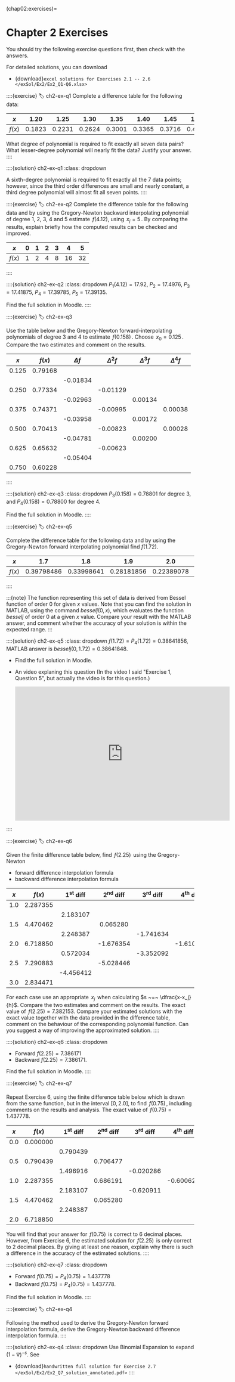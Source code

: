 (chap02:exercises)=
# Chapter 2 Exercises

You should try the following exercise questions first, then check with the answers. 

For detailed solutions, you can download

- {download}`excel solutions for Exercises 2.1 -- 2.6 </exSol/Ex2/Ex2_Q1-Q6.xlsx>`

::::{exercise}
:label: ch2-ex-q1
Complete a difference table for the following data:

|$x$   | 1.20  | 1.25   | 1.30  |  1.35 | 1.40   |   1.45  |1.50  |
|:----:|:----:| :----:|  :----:|  :----:| :----:|  :----:|  :----:| 
|$f(x)$| 0.1823| 0.2231 | 0.2624| 0.3001| 0.3365 | 0.3716  |0.4055|

What degree of polynomial is required to fit exactly all seven data
pairs? What lesser-degree polynomial will nearly fit the data?
Justify your answer.
::::

::::{solution} ch2-ex-q1
:class: dropdown
<!-- :class: dropdown -->
A sixth-degree polynomial is required to fit exactly all the 7 data
    points; however, since the third order differences are small and
    nearly constant, a third degree polynomial will almost fit all seven
    points.
::::



::::{exercise}
:label: ch2-ex-q2
Complete the difference table for the following data and by using
the Gregory-Newton backward interpolating polynomial of degree 1, 2,
3, 4 and 5 estimate $\,f(4.12)$, using $\,x_j=5\,$. By comparing the
results, explain briefly how the computed results can be checked and
improved.

|$x$     | 0    |  1    | 2      | 3      | 4     | 5      |
|:----:  |:----:| :----:|  :----:|  :----:| :----:|  :----:|
| $f(x)$ | 1    | 2     | 4      | 8      | 16    | 32     |
::::

::::{solution} ch2-ex-q2
:class: dropdown
$P_1(4.12) = 17.92$, $P_2 = 17.4976$, $P_3 = 17.41875$,
    $P_4 = 17.39785$, $P_5 = 17.39135$.

Find the full solution in Moodle.
::::


::::{exercise}
:label: ch2-ex-q3

Use the table below and the Gregory-Newton forward-interpolating
polynomials of degree 3 and 4 to estimate $\,f(0.158)\,$. Choose
$\,x_0=0.125\,$. Compare the two estimates and comment on the
results.

|$x$ | $f(x)$ | $\Delta f$ | $\Delta^2 f$ | $\Delta^3 f$ | $\Delta^4 f$|
|:----:  |:----:| :----:|  :----:|  :----:| :----:| 
|0.125 | 0.79168|
|        |         | -0.01834|
|0.250 | 0.77334 |          | -0.01129|
|        |         | -0.02963 |          | 0.00134|
|0.375 | 0.74371 |          | -0.00995 |         | 0.00038|
|        |         | -0.03958 |          | 0.00172 |        |
|0.500 | 0.70413 |          | -0.00823 |         | 0.00028|
|        |         | -0.04781 |          | 0.00200|
|0.625 | 0.65632 |          | -0.00623|
|        |         | -0.05404|
|0.750 | 0.60228|
::::

::::{solution} ch2-ex-q3
:class: dropdown
$P_3(0.158) = 0.78801$ for degree 3, and $P_4(0.158) = 0.78800$ for
    degree 4.

Find the full solution in Moodle.
::::


::::{exercise}
:label: ch2-ex-q5

Complete the difference table for the following data and by using
the Gregory-Newton forward interpolating polynomial find
$f(1.72)$.


| $x$  | 1.7 | 1.8 | 1.9 | 2.0 | 2.1|
|:----:  |:----:| :----:|  :----:|  :----:| :----:| 
| $f(x)$ | 0.39798486 | 0.33998641 | 0.28181856 | 0.22389078 | 0.16660698|
::::

:::{note}
The function representing this set of data is derived from
Bessel function of order 0 for given $x$ values. Note that you can
find the solution in MATLAB, using the command *besselj*$(0,x)$,
which evaluates the function *besselj* of order 0 at a given $x$
value. Compare your result with the MATLAB answer, and comment
whether the accuracy of your solution is within the expected range.
:::

::::{solution} ch2-ex-q5
:class: dropdown
$f(1.72) = P_4(1.72) = 0.38641856$, MATLAB answer is
    $besselj(0,1.72) = 0.38641848$.


- Find the full solution in Moodle.

- An video explaning this question (In the video I said "Exercise 1, Question 5", but actually the video is for this question.)
  
  <div align="center">
    <iframe id="kaltura_player" src="https://cdnapisec.kaltura.com/p/1128062/sp/112806200/embedIframeJs/uiconf_id/27474902/partner_id/1128062?iframeembed=true&playerId=kaltura_player&entry_id=1_le2vogg7&flashvars[akamaiHD.loadingPolicy]=preInitialize&amp;flashvars[akamaiHD.asyncInit]=true&amp;flashvars[streamerType]=hdnetwork&amp;flashvars[localizationCode]=en&amp;flashvars[sideBarContainer.plugin]=true&amp;flashvars[sideBarContainer.position]=left&amp;flashvars[sideBarContainer.clickToClose]=true&amp;flashvars[chapters.plugin]=true&amp;flashvars[chapters.layout]=vertical&amp;flashvars[chapters.thumbnailRotator]=false&amp;flashvars[streamSelector.plugin]=true&amp;flashvars[EmbedPlayer.SpinnerTarget]=videoHolder&amp;flashvars[dualScreen.plugin]=true&amp;flashvars[hotspots.plugin]=1&amp;flashvars[Kaltura.addCrossoriginToIframe]=true&amp;&wid=1_id4qtmag" width="575" height="360" allowfullscreen webkitallowfullscreen mozAllowFullScreen allow="autoplay *; fullscreen *; encrypted-media *" sandbox="allow-downloads allow-forms allow-same-origin allow-scripts allow-top-navigation allow-pointer-lock allow-popups allow-modals allow-orientation-lock allow-popups-to-escape-sandbox allow-presentation allow-top-navigation-by-user-activation" frameborder="0" title="odeEx1Q5">
    </iframe>
  </div>
::::


::::{exercise}
:label: ch2-ex-q6

Given the finite difference table below, find $\,f(2.25)\,$ using the Gregory-Newton

-  forward difference interpolation formula
-  backward difference interpolation formula

|$x$ | $f(x)$ | $1^\text{st}$ diff | $2^\text{nd}$ diff | $3^\text{rd}$ diff | $4^\text{th}$ diff|
|:----:  |:----:| :----:|  :----:|  :----:| :----:| 
|1.0 | 2.287355|
|    |          |  2.183107|
|1.5 | 4.470462 |           |  0.065280|
|    |          |  2.248387 |           | -1.741634|
|2.0 | 6.718850 |           | -1.676354 |           | -1.610458|
|    |          |  0.572034 |           | -3.352092|
|2.5 | 7.290883 |           | -5.028446|
|    |          | -4.456412|
|3.0 | 2.834471|

For each case use an appropriate $\,x_j\,$ when calculating
$s ~=~ \dfrac{x-x_j}{h}$. Compare the two estimates and comment on
the results. The exact value of $\,f(2.25) = 7.382153$. Compare your
estimated solutions with the exact value together with the data
provided in the difference table, comment on the behaviour of the
corresponding polynomial function. Can you suggest a way of
improving the approximated solution.
::::

::::{solution} ch2-ex-q6
:class: dropdown
-  Forward $f(2.25) = 7.386171$
-  Backward $f(2.25) = 7.386171$.

Find the full solution in Moodle.
::::


::::{exercise}
:label: ch2-ex-q7

Repeat Exercise 6, using the finite difference table below which is
drawn from the same function, but in the interval $[0,\,2.0]$, to
find $\,f(0.75)\,$, including comments on the results and analysis.
The exact value of $\,f(0.75) = 1.437778$.

|$x$ | $f(x)$ | $1^\text{st}$ diff | $2^\text{nd}$ diff  | $3^\text{rd}$ diff | $4^\text{th}$ diff|
|:----:  |:----:| :----:|  :----:|  :----:| :----:| 
|0.0 | 0.000000|
|    |          | 0.790439|
|0.5 | 0.790439 |          | 0.706477|
|    |          | 1.496916 |          | -0.020286|
|1.0 | 2.287355 |          | 0.686191 |           | -0.600624|
|    |          | 2.183107 |          | -0.620911|
|1.5 | 4.470462 |          | 0.065280|
|    |          | 2.248387|
|2.0 | 6.718850|


You will find that your answer for $\,f(0.75)\,$ is correct to 6
decimal places. However, from Exercise 6, the estimated solution for
$\,f(2.25)\,$ is only correct to 2 decimal places. By giving at
least one reason, explain why there is such a difference in the
accuracy of the estimated solutions.
::::

::::{solution} ch2-ex-q7
:class: dropdown
-  Forward $f(0.75) = P_4 (0.75) = 1.437778$
-  Backward $f(0.75) = P_4 (0.75) = 1.437778$.

Find the full solution in Moodle.
::::

::::{exercise}
:label: ch2-ex-q4

Following the method used to derive the Gregory-Newton forward interpolation formula, derive the  Gregory-Newton backward difference interpolation formula.
::::

::::{solution} ch2-ex-q4
:class: dropdown
Use Binomial Expansion to expand $(1-\nabla)^{-s}$. See

- {download}`handwritten full solution for Exercise 2.7 </exSol/Ex2/Ex2_Q7_solution_annotated.pdf>`
::::
